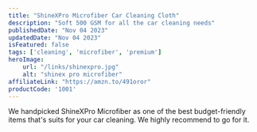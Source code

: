 ```yaml
---
title: "ShineXPro Microfiber Car Cleaning Cloth"
description: "Soft 500 GSM for all the car cleaning needs"
publishedDate: "Nov 04 2023"
updatedDate: "Nov 04 2023"
isFeatured: false
tags: ['cleaning', 'microfiber', 'premium']  
heroImage:
    url: "/links/shinexpro.jpg"
    alt: "shinex pro microfiber"
affiliateLink: "https://amzn.to/491oror"
productCode: '1001'
---
```


We handpicked ShineXPro Microfiber as one of the best budget-friendly items that's suits for your car cleaning. We highly recommend to go for it.